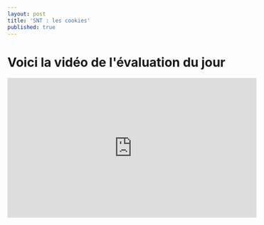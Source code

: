 ```yaml
---
layout: post
title: 'SNT : les cookies'
published: true
---
```


# Voici la vidéo de l'évaluation du jour




<div class="centrer">
				<iframe width="560" height="315" src="https://www.dailymotion.com/video/x16lt53" frameborder="0" allow="accelerometer; autoplay; encrypted-media; gyroscope; picture-in-picture" allowfullscreen></iframe>
			</div>
